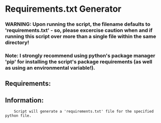 # Requirements.txt Generator

###  WARNING: Upon running the script, the filename defaults to 'requirements.txt' - so, please excercise caution when and if running this script over more than a single file within the same directory!

### Note: I strongly recommend using python's package manager 'pip' for installing the script's package requirements (as well as using an environmental variable!).

## Requirements: 

## Information:
```
    Script will generate a 'requirements.txt' file for the specified python file.
```
